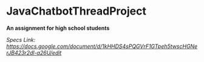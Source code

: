 # JavaChatbotThreadProject
**An assignment for high school students**

_Specs Link:
https://docs.google.com/document/d/1kHHDS4sPQGVrF1GTpeh5twscHGNerJB423r2dl-a26U/edit_
